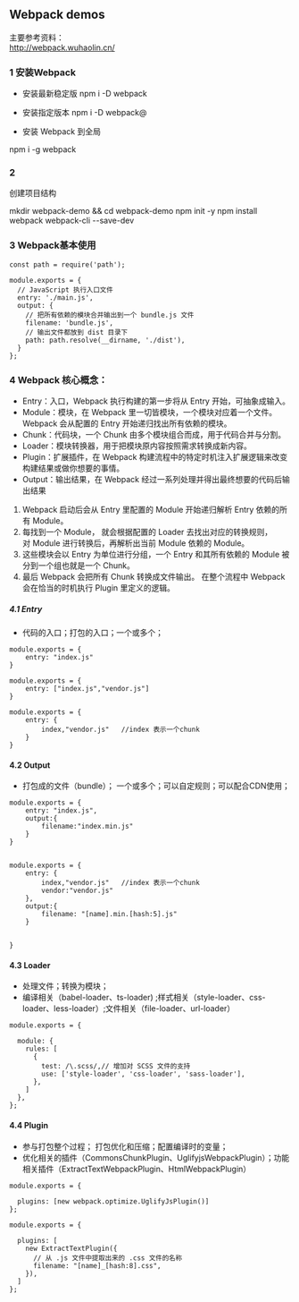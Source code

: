 ##  Webpack demos

主要参考资料：   
http://webpack.wuhaolin.cn/

### 1 安装Webpack
 
- 安装最新稳定版
npm i -D webpack

- 安装指定版本
npm i -D webpack@<version>


- 安装 Webpack 到全局
 
npm i -g webpack


### 2 
创建项目结构

mkdir webpack-demo && cd webpack-demo
npm init -y
npm install webpack webpack-cli --save-dev


### 3 Webpack基本使用

```
const path = require('path');

module.exports = {
  // JavaScript 执行入口文件
  entry: './main.js',
  output: {
    // 把所有依赖的模块合并输出到一个 bundle.js 文件
    filename: 'bundle.js',
    // 输出文件都放到 dist 目录下
    path: path.resolve(__dirname, './dist'),
  }
};
```

### 4 Webpack 核心概念：

- Entry：入口，Webpack 执行构建的第一步将从 Entry 开始，可抽象成输入。 
- Module：模块，在 Webpack 里一切皆模块，一个模块对应着一个文件。Webpack 会从配置的 Entry 开始递归找出所有依赖的模块。
- Chunk：代码块，一个 Chunk 由多个模块组合而成，用于代码合并与分割。
- Loader：模块转换器，用于把模块原内容按照需求转换成新内容。
- Plugin：扩展插件，在 Webpack 构建流程中的特定时机注入扩展逻辑来改变构建结果或做你想要的事情。
- Output：输出结果，在 Webpack 经过一系列处理并得出最终想要的代码后输出结果

1. Webpack 启动后会从 Entry 里配置的 Module 开始递归解析 Entry 依赖的所有 Module。   
2. 每找到一个 Module， 就会根据配置的 Loader 去找出对应的转换规则，        
对 Module 进行转换后，再解析出当前 Module 依赖的 Module。   
3. 这些模块会以 Entry 为单位进行分组，一个 Entry 和其所有依赖的 Module 被分到一个组也就是一个 Chunk。     
4. 最后 Webpack 会把所有 Chunk 转换成文件输出。 在整个流程中 Webpack 会在恰当的时机执行 Plugin 里定义的逻辑。    

##### 4.1 Entry
- 代码的入口；打包的入口；一个或多个；

```
module.exports = {
    entry: "index.js"
}

module.exports = {
    entry: ["index.js","vendor.js"]
}

module.exports = {
    entry: {
        index,"vendor.js"   //index 表示一个chunk
    }
}
```
#### 4.2 Output
- 打包成的文件（bundle）； 一个或多个；可以自定规则；可以配合CDN使用；

```
module.exports = {
    entry: "index.js",
    output:{
        filename:"index.min.js"
    }
}


module.exports = {
    entry: {
        index,"vendor.js"   //index 表示一个chunk
        vendor:"vendor.js"
    },
    output:{
        filename: "[name].min.[hash:5].js"
    }


}

```

#### 4.3 Loader
- 处理文件；转换为模块；
- 编译相关（babel-loader、ts-loader) ;样式相关（style-loader、css-loader、less-loader）;文件相关（file-loader、url-loader）
```
module.exports = {

  module: {
    rules: [
      {
        test: /\.scss/,// 增加对 SCSS 文件的支持
        use: ['style-loader', 'css-loader', 'sass-loader'],
      },
    ]
  },
};

```
#### 4.4 Plugin
- 参与打包整个过程； 打包优化和压缩；配置编译时的变量；
- 优化相关的插件（CommonsChunkPlugin、UglifyjsWebpackPlugin）；功能相关插件（ExtractTextWebpackPlugin、HtmlWebpackPlugin）
```
module.exports = {

  plugins: [new webpack.optimize.UglifyJsPlugin()]
};

module.exports = {

  plugins: [
    new ExtractTextPlugin({
      // 从 .js 文件中提取出来的 .css 文件的名称
      filename: "[name]_[hash:8].css",
    }),
  ]
};

```

























